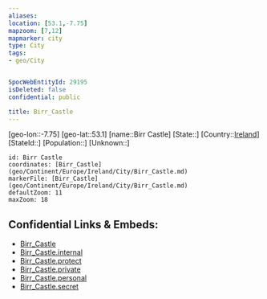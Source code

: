 ```yaml
---
aliases: 
location: [53.1,-7.75]
mapzoom: [7,12] 
mapmarker: city 
type: City
tags:
- geo/City


SpocWebEntityId: 29195
isDeleted: false
confidential: public

title: Birr_Castle
---
```

[geo-lon::-7.75]
[geo-lat::53.1]
[name::Birr Castle]
[State::]
[Country::[Ireland](geo/Continent/Europe/Ireland.md)]
[StateId::]
[Population::]
[Unknown::]


```leaflet
id: Birr Castle
coordinates: [Birr_Castle](geo/Continent/Europe/Ireland/City/Birr_Castle.md)
markerFile: [Birr_Castle](geo/Continent/Europe/Ireland/City/Birr_Castle.md)
defaultZoom: 11 
maxZoom: 18
```


## Confidential Links & Embeds: 
- [Birr_Castle](../../../../../../_public/geo/Continent/Europe/Ireland/City/Birr_Castle.md) 
- [Birr_Castle.internal](../../../../../../_internal/geo/Continent/Europe/Ireland/City/Birr_Castle.internal.md) 
- [Birr_Castle.protect](../../../../../../_protect/geo/Continent/Europe/Ireland/City/Birr_Castle.protect.md) 
- [Birr_Castle.private](../../../../../../_private/geo/Continent/Europe/Ireland/City/Birr_Castle.private.md) 
- [Birr_Castle.personal](../../../../../../_personal/geo/Continent/Europe/Ireland/City/Birr_Castle.personal.md) 
- [Birr_Castle.secret](../../../../../../_secret/geo/Continent/Europe/Ireland/City/Birr_Castle.secret.md) 
